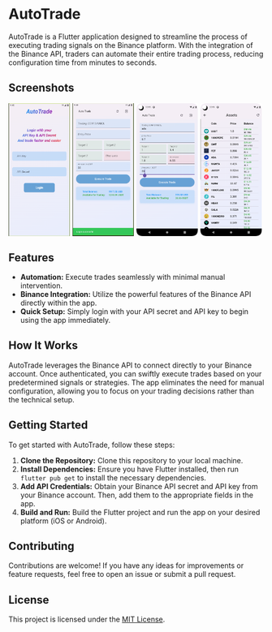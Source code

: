 # AutoTrade

AutoTrade is a Flutter application designed to streamline the process of executing trading signals on the Binance platform. With the integration of the Binance API, traders can automate their entire trading process, reducing configuration time from minutes to seconds.

## Screenshots

<div style="display: flex; flex-direction: row;">
  <img src="images/1.png" alt="Screenshot 1" style="width: 24%; margin-right: 1%;">
  <img src="images/2.png" alt="Screenshot 2" style="width: 24%; margin-right: 1%;">
  <img src="images/3.png" alt="Screenshot 3" style="width: 24%; margin-right: 1%;">
  <img src="images/4.png" alt="Screenshot 4" style="width: 24%;">
</div>

## Features

- **Automation:** Execute trades seamlessly with minimal manual intervention.
- **Binance Integration:** Utilize the powerful features of the Binance API directly within the app.
- **Quick Setup:** Simply login with your API secret and API key to begin using the app immediately.

## How It Works

AutoTrade leverages the Binance API to connect directly to your Binance account. Once authenticated, you can swiftly execute trades based on your predetermined signals or strategies. The app eliminates the need for manual configuration, allowing you to focus on your trading decisions rather than the technical setup.

## Getting Started

To get started with AutoTrade, follow these steps:

1. **Clone the Repository:** Clone this repository to your local machine.
2. **Install Dependencies:** Ensure you have Flutter installed, then run `flutter pub get` to install the necessary dependencies.
3. **Add API Credentials:** Obtain your Binance API secret and API key from your Binance account. Then, add them to the appropriate fields in the app.
4. **Build and Run:** Build the Flutter project and run the app on your desired platform (iOS or Android).

## Contributing

Contributions are welcome! If you have any ideas for improvements or feature requests, feel free to open an issue or submit a pull request.

## License

This project is licensed under the [MIT License](LICENSE).
